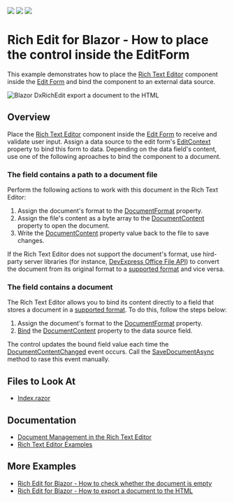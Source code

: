 <!-- default badges list -->
![](https://img.shields.io/endpoint?url=https://codecentral.devexpress.com/api/v1/VersionRange/524045765/22.1.4%2B)
[![](https://img.shields.io/badge/Open_in_DevExpress_Support_Center-FF7200?style=flat-square&logo=DevExpress&logoColor=white)](https://supportcenter.devexpress.com/ticket/details/T1108948)
[![](https://img.shields.io/badge/📖_How_to_use_DevExpress_Examples-e9f6fc?style=flat-square)](https://docs.devexpress.com/GeneralInformation/403183)
<!-- default badges end -->
# Rich Edit for Blazor - How to place the control inside the EditForm

This example demonstrates how to place the [Rich Text Editor](https://docs.devexpress.com/Blazor/401891/rich-text-editor) component inside the [Edit Form](https://docs.microsoft.com/en-us/dotnet/api/microsoft.aspnetcore.components.forms.editform?view=aspnetcore-6.0) and bind the component to an external data source.

![Blazor DxRichEdit export a document to the HTML](/images/export-to-html.png)

## Overview

Place the [Rich Text Editor](https://docs.devexpress.com/Blazor/401891/rich-text-editor) component inside the [Edit Form](https://docs.microsoft.com/en-us/dotnet/api/microsoft.aspnetcore.components.forms.editform?view=aspnetcore-6.0) to receive and validate user input. Assign a data source to the edit form's [EditContext](https://docs.microsoft.com/en-us/dotnet/api/microsoft.aspnetcore.components.forms.editform.editcontext?view=aspnetcore-6.0#microsoft-aspnetcore-components-forms-editform-editcontext) property to bind this form to data. Depending on the data field's content, use one of the following aproaches to bind the component to a document.

### The field contains a path to a document file

Perform the following actions to work with this document in the Rich Text Editor:

1. Assign the document's format to the [DocumentFormat](https://docs.devexpress.com/Blazor/DevExpress.Blazor.RichEdit.DxRichEdit.DocumentFormat) property.
2. Assign the file's content as a byte array to the [DocumentContent](https://docs.devexpress.com/Blazor/DevExpress.Blazor.RichEdit.DxRichEdit.DocumentContent) property to open the document.
3. Write the [DocumentContent](https://docs.devexpress.com/Blazor/DevExpress.Blazor.RichEdit.DxRichEdit.DocumentContent) property value back to the file to save changes.

If the Rich Text Editor does not support the document's format, use hird-party server libraries (for instance, [DevExpress Office File API](https://docs.devexpress.com/OfficeFileAPI/17488/word-processing-document-api)) to convert the document from its original format to a [supported format](https://docs.devexpress.com/Blazor/403344/rich-edit/document-management#document-formats) and vice versa.

### The field contains a document

The Rich Text Editor allows you to bind its content directly to a field that stores a document in a [supported format](https://docs.devexpress.com/Blazor/403344/rich-edit/document-management#document-formats). To do this, follow the steps below:

1. Assign the document's format to the [DocumentFormat](https://docs.devexpress.com/Blazor/DevExpress.Blazor.RichEdit.DxRichEdit.DocumentFormat) property.
2. [Bind](https://docs.devexpress.com/Blazor/402330/common-concepts/two-way-data-binding) the [DocumentContent](https://docs.devexpress.com/Blazor/DevExpress.Blazor.RichEdit.DxRichEdit.DocumentContent) property to the data source field.

The control updates the bound field value each time the [DocumentContentChanged](https://docs.devexpress.com/Blazor/DevExpress.Blazor.RichEdit.DxRichEdit.DocumentContentChanged) event occurs. Call the [SaveDocumentAsync](https://docs.devexpress.com/Blazor/DevExpress.Blazor.RichEdit.DxRichEdit.SaveDocumentAsync(System.Threading.CancellationToken)) method to rase this event manually.

## Files to Look At

- [Index.razor](./CS/PlaceRichEditInEditForm/Pages/Index.razor)

## Documentation

- [Document Management in the Rich Text Editor](https://docs.devexpress.com/Blazor/403344/rich-edit/document-management)
- [Rich Text Editor Examples](https://docs.devexpress.com/Blazor/403343/rich-edit/examples)
 
## More Examples

- [Rich Edit for Blazor - How to check whether the document is empty](https://github.com/DevExpress-Examples/blazor-dxrichedit-check-if-document-is-empty)
- [Rich Edit for Blazor - How to export a document to the HTML](https://github.com/DevExpress-Examples/blazor-dxrichedit-export-to-html)
